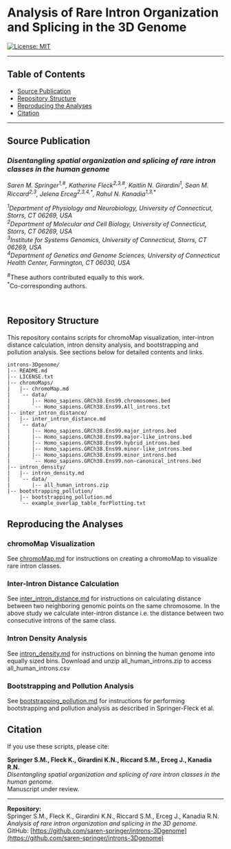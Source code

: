 
# Analysis of Rare Intron Organization and Splicing in the 3D Genome 
[![License: MIT](https://img.shields.io/badge/License-MIT-yellow.svg)](LICENSE.txt)

---

## Table of Contents
- [Source Publication](#source-publication)
- [Repository Structure](#repository-structure)
- [Reproducing the Analyses](#reproducing-the-analyses)
- [Citation](#citation)

---

## Source Publication
### ***Disentangling spatial organization and splicing of rare intron classes in the human genome***

*Saren M. Springer<sup>1,#</sup>, Katherine Fleck<sup>2,3,#</sup>, Kaitlin N. Girardini<sup>1</sup>, Sean M. Riccard<sup>2,3</sup>, Jelena Erceg<sup>2,3,4,\*</sup>, Rahul N. Kanadia<sup>1,3,\*</sup>*

*<sup>1</sup>Department of Physiology and Neurobiology, University of Connecticut, Storrs, CT 06269, USA  
<sup>2</sup>Department of Molecular and Cell Biology, University of Connecticut, Storrs, CT 06269, USA  
<sup>3</sup>Institute for Systems Genomics, University of Connecticut, Storrs, CT 06269, USA  
<sup>4</sup>Department of Genetics and Genome Sciences, University of Connecticut Health Center, Farmington, CT 06030, USA*  

<sup>#</sup>These authors contributed equally to this work.  
<sup>*</sup>Co-corresponding authors.

<br>

## Repository Structure
This repository contains scripts for chromoMap visualization, inter-intron distance calculation, intron density analysis, and bootstrapping and pollution analysis. See sections below for detailed contents and links.

```plaintext
introns-3Dgenome/
|-- README.md
|-- LICENSE.txt
|-- chromoMaps/
|   |-- chromoMap.md
|   `-- data/
|       |-- Homo_sapiens.GRCh38.Ens99.chromosomes.bed
|       `-- Homo_sapiens.GRCh38.Ens99.All_introns.txt
|-- inter_intron_distance/
|   |-- inter_intron_distance.md
|   `-- data/
|       |-- Homo_sapiens.GRCh38.Ens99.major_introns.bed
|       |-- Homo_sapiens.GRCh38.Ens99.major-like_introns.bed
|       |-- Homo_sapiens.GRCh38.Ens99.hybrid_introns.bed
|       |-- Homo_sapiens.GRCh38.Ens99.minor-like_introns.bed
|       |-- Homo_sapiens.GRCh38.Ens99.minor_introns.bed
|       `-- Homo_sapiens.GRCh38.Ens99.non-canonical_introns.bed
|-- intron_density/
|   |-- intron_density.md
|   `-- data/
|       |-- all_human_introns.zip
|-- bootstrapping_pollution/
    |-- bootstrapping_pollution.md
    `-- example_overlap_table_forPlotting.txt

```

## Reproducing the Analyses

### chromoMap Visualization
See [chromoMap.md](chromoMaps/chromoMap.md) for instructions on creating a chromoMap to visualize rare intron classes.

### Inter-Intron Distance Calculation
See [inter_intron_distance.md](inter_intron_distance/inter_intron_distance.md) for instructions on calculating distance between two neighboring genomic points on the same chromosome. In the above study we calculate inter-intron distance i.e. the distance between two consecutive introns of the same class.

### Intron Density Analysis
See [intron_density.md](intron_density/intron_density.md) for instructions on binning the human genome into equally sized bins. Download and unzip all_human_introns.zip to access all_human_introns.csv

### Bootstrapping and Pollution Analysis
See [bootstrapping_pollution.md](bootstrapping_pollution/bootstrapping_pollution.md) for instructions for performing bootstrapping and pollution analysis as described in Springer-Fleck et al.


## Citation

If you use these scripts, please cite:

**Springer S.M., Fleck K., Girardini K.N., Riccard S.M., Erceg J., Kanadia R.N.**  
*Disentangling spatial organization and splicing of rare intron classes in the human genome.*  
Manuscript under review.

---

**Repository:**  
Springer S.M., Fleck K., Girardini K.N., Riccard S.M., Erceg J., Kanadia R.N.  
*Analysis of rare intron organization and splicing in the 3D genome.*  
GitHub: [https://github.com/saren-springer/introns-3Dgenome](https://github.com/saren-springer/introns-3Dgenome)

<br><br>
